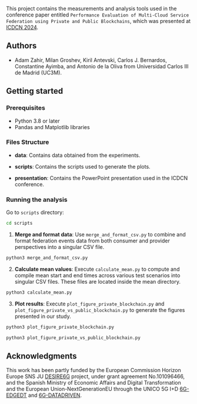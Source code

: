This project contains the measurements and analysis tools used in the conference paper entitled `Performance Evaluation of Multi-Cloud Service Federation using Private and Public Blockchains`, which was presented at [ICDCN 2024](https://cse.iitm.ac.in/~icdcn2024/). 

## Authors

- Adam Zahir, Milan Groshev, Kiril Antevski, Carlos J. Bernardos, Constantine Ayimba, and Antonio de la Oliva from Universidad Carlos III de Madrid (UC3M).

## Getting started

### Prerequisites

- Python 3.8 or later
- Pandas and Matplotlib libraries

### Files Structure

- **data**: Contains data obtained from the experiments.

- **scripts**: Contains the scripts used to generate the plots.

- **presentation**: Contains the PowerPoint presentation used in the ICDCN conference.

### Running the analysis

Go to `scripts` directory:

```bash
cd scripts
```

1. **Merge and format data**: Use `merge_and_format_csv.py` to combine and format federation events data from both consumer and provider perspectives into a singular CSV file.

```bash
python3 merge_and_format_csv.py
```

2. **Calculate mean values**: Execute `calculate_mean.py` to compute and compile mean start and end times across various test scenarios into singular CSV files. These files are located inside the mean directory.

```bash
python3 calculate_mean.py
```
   
3. **Plot results**: Execute `plot_figure_private_blockchain.py` and `plot_figure_private_vs_public_blockchain.py` to generate the figures presented in our study.

```bash
python3 plot_figure_private_blockchain.py
```

```bash
python3 plot_figure_private_vs_public_blockchain.py
```


## Acknowledgments
This work has been partly funded by the European Commission Horizon Europe SNS JU [DESIRE6G](https://desire6g.eu/) project, under grant agreement No.101096466, and the Spanish Ministry of Economic Affairs and Digital Transformation and the European Union-NextGenerationEU through the UNICO 5G I+D [6G-EDGEDT](https://unica6g.it.uc3m.es/6g-edgedt/) and [6G-DATADRIVEN](https://unica6g.it.uc3m.es/6g-datadriven/).






